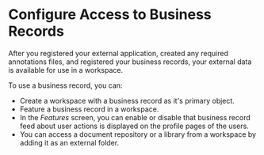 <!-- loio15db44f880b04d3f99d46af80c6daf5b -->

# Configure Access to Business Records

After you registered your external application, created any required annotations files, and registered your business records, your external data is available for use in a workspace.



To use a business record, you can:

-   Create a workspace with a business record as it's primary object.
-   Feature a business record in a workspace.
-   In the *Features* screen, you can enable or disable that business record feed about user actions is displayed on the profile pages of the users.
-   You can access a document repository or a library from a workspace by adding it as an external folder.

